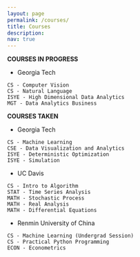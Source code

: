 ```yaml
---
layout: page
permalink: /courses/
title: Courses
description: 
nav: true
---
```


**COURSES IN PROGRESS**

 - Georgia Tech
```
CS - Computer Vision
CS - Natural Language
ISYE - High Dimensional Data Analytics
MGT - Data Analytics Business
```

**COURSES TAKEN**

 - Georgia Tech
```
CS - Machine Learning
CSE - Data Visualization and Analytics
ISYE - Deterministic Optimization
ISYE - Simulation
```
 - UC Davis
```
CS - Intro to Algorithm
STAT - Time Series Analysis
MATH - Stochastic Process
MATH - Real Analysis
MATH - Differential Equations
```
 - Renmin University of China
```
CS - Machine Learning (Undergrad Session)
CS - Practical Python Programming
ECON - Econometrics
```
